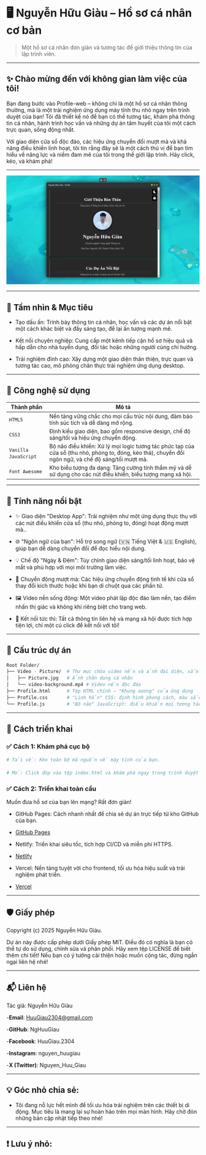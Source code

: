 # 🖥️ Nguyễn Hữu Giàu – Hồ sơ cá nhân cơ bản
> Một hồ sơ cá nhân đơn giản và tương tác để giới thiệu thông tin của lập trình viên.

---

## ✨ Chào mừng đến với không gian làm việc của tôi!

Bạn đang bước vào Profile-web – không chỉ là một hồ sơ cá nhân thông thường, mà là một trải nghiệm ứng dụng máy tính thu nhỏ ngay trên trình duyệt của bạn! Tôi đã thiết kế nó để bạn có thể tương tác, khám phá thông tin cá nhân, hành trình học vấn và những dự án tâm huyết của tôi một cách trực quan, sống động nhất.

Với giao diện cửa sổ độc đáo, các hiệu ứng chuyển đổi mượt mà và khả năng điều khiển linh hoạt, tôi tin rằng đây sẽ là một cách thú vị để bạn tìm hiểu về năng lực và niềm đam mê của tôi trong thế giới lập trình. Hãy click, kéo, và khám phá!

---

![Demo](Video-Picture/DEMO.png)

---

## 🎯 Tầm nhìn & Mục tiêu

- Tạo dấu ấn: Trình bày thông tin cá nhân, học vấn và các dự án nổi bật một cách khác biệt và đầy sáng tạo, để lại ấn tượng mạnh mẽ.

- Kết nối chuyên nghiệp: Cung cấp một kênh tiếp cận hồ sơ hiệu quả và hấp dẫn cho nhà tuyển dụng, đối tác hoặc những người cùng chí hướng.

- Trải nghiệm đỉnh cao: Xây dựng một giao diện thân thiện, trực quan và tương tác cao, mô phỏng chân thực trải nghiệm ứng dụng desktop.
  
---

## 🧱 Công nghệ sử dụng

| Thành phần | Mô tả |
|-----------|-------|
| `HTML5` | Nền tảng vững chắc cho mọi cấu trúc nội dung, đảm bảo tính súc tích và dễ dàng mở rộng. |
| `CSS3` | Định kiểu giao diện, bao gồm responsive design, chế độ sáng/tối và hiệu ứng chuyển động. |
| `Vanilla JavaScript` | Bộ não điều khiển: Xử lý mọi logic tương tác phức tạp của cửa sổ (thu nhỏ, phóng to, đóng, kéo thả), chuyển đổi ngôn ngữ, và chế độ sáng/tối mượt mà. |
| `Font Awesome` | Kho biểu tượng đa dạng: Tăng cường tính thẩm mỹ và dễ sử dụng cho các nút điều khiển, biểu tượng mạng xã hội. |

---

## 🎯 Tính năng nổi bật

- ✨ Giao diện "Desktop App": Trải nghiệm như một ứng dụng thực thụ với các nút điều khiển cửa sổ (thu nhỏ, phóng to, đóng) hoạt động mượt mà..

- 🌐 "Ngôn ngữ của bạn": Hỗ trợ song ngữ (🇻🇳 Tiếng Việt & 🇺🇸 English), giúp bạn dễ dàng chuyển đổi để đọc hiểu nội dung.

- 💡 Chế độ "Ngày & Đêm": Tùy chỉnh giao diện sáng/tối linh hoạt, bảo vệ mắt và phù hợp với mọi môi trường làm việc.

- 🔄 Chuyển động mượt mà: Các hiệu ứng chuyển động tinh tế khi cửa sổ thay đổi kích thước hoặc khi bạn di chuột qua các phần tử.

- 🖼️ Video nền sống động: Một video phát lặp độc đáo làm nền, tạo điểm nhấn thị giác và không khí riêng biệt cho trang web.

- 💌 Kết nối tức thì: Tất cả thông tin liên hệ và mạng xã hội được tích hợp tiện lợi, chỉ một cú click để kết nối với tôi!

---

## 📂 Cấu trúc dự án

```bash
Root Folder/
├── Video - Picture/  # Thư mục chứa video nền và ảnh đại diện, sẵn sàng cho mọi định dạng hình ảnh!
│   ├── Picture.jpg   # Ảnh chân dung cá nhân
│   └── video-background.mp4 # Video nền độc đáo
├── Profile.html      # Tệp HTML chính – "Khung xương" của ứng dụng
├── Profile.css       # "Linh hồn" CSS: định hình phong cách, màu sắc và hiệu ứng "desktop"
└── Profile.js        # "Bộ não" JavaScript: điều khiển mọi tương tác, logic cửa sổ và tính năng thông minh
```

---

## 🚀 Cách triển khai

### ✅ Cách 1: Khám phá cục bộ

```bash
# Tải về: Kéo toàn bộ mã nguồn về máy tính của bạn.

# Mở: Click đúp vào tệp index.html và khám phá ngay trong trình duyệt của bạn!
```

### ✅ Cách 2: Triển khai toàn cầu
Muốn đưa hồ sơ của bạn lên mạng? Rất đơn giản!

- GitHub Pages: Cách nhanh nhất để chia sẻ dự án trực tiếp từ kho GitHub của bạn.
  
- [GitHub Pages](https://pages.github.com/)

- Netlify: Triển khai siêu tốc, tích hợp CI/CD và miễn phí HTTPS.

- [Netlify](https://netlify.com/)

- Vercel: Nền tảng tuyệt vời cho frontend, tối ưu hóa hiệu suất và trải nghiệm phát triển.

- [Vercel](https://vercel.com/)

---

## 🛡️ Giấy phép
Copyright (c) 2025 Nguyễn Hữu Giàu.

Dự án này được cấp phép dưới Giấy phép MIT. Điều đó có nghĩa là bạn có thể tự do sử dụng, chỉnh sửa và phân phối. Hãy xem tệp LICENSE để biết thêm chi tiết! Nếu bạn có ý tưởng cải thiện hoặc muốn cộng tác, đừng ngần ngại liên hệ nhé!

---

## 📬 Liên hệ
Tác giả: Nguyễn Hữu Giàu

-**Email**: HuuGiau2304@gmail.com

-**GitHub**: NgHuuGiau

-**Facebook**: HuuGiau.2304

-**Instagram**: nguyen_huugiau

-**X (Twitter)**: Nguyen_Huu_Giau

---

## 💡 Góc nhỏ chia sẻ:

- Tôi đang nỗ lực hết mình để tối ưu hóa trải nghiệm trên các thiết bị di động. Mục tiêu là mang lại sự hoàn hảo trên mọi màn hình. Hãy chờ đón những bản cập nhật tiếp theo nhé!

---

## ❗️ Lưu ý nhỏ:
